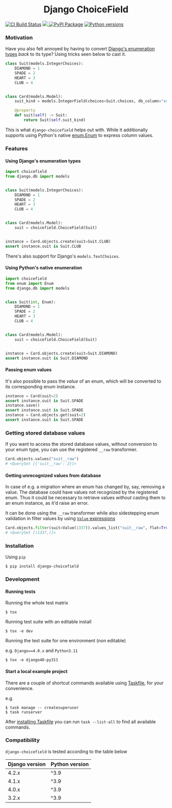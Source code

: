 <h1 align=center>Django ChoiceField</h1>

<p align=left>
    <a href=https://github.com/flaeppe/django-choicefield/actions?query=workflow%3ACI+branch%3Amain><img src=https://github.com/flaeppe/django-choicefield/workflows/CI/badge.svg alt="CI Build Status"></a>
    <a href="https://codecov.io/gh/flaeppe/django-choicefield" > <img src="https://codecov.io/gh/flaeppe/django-choicefield/branch/main/graph/badge.svg?token=SV7YKU958R"/> </a>
    <a href=https://pypi.org/project/django-choicefield/><img src=https://img.shields.io/pypi/v/django-choicefield.svg?color=informational&label=PyPI alt="PyPI Package"></a>
    <a href=https://pypi.org/project/django-choicefield/><img src=https://img.shields.io/pypi/pyversions/django-choicefield.svg?color=informational&label=Python alt="Python versions"></a>
</p>

### Motivation

Have you also felt annoyed by having to convert
[Django's enumeration types](https://docs.djangoproject.com/en/dev/ref/models/fields/#enumeration-types)
_back_ to its type? Using tricks seen below to cast it.

```python
class Suit(models.IntegerChoices):
    DIAMOND = 1
    SPADE = 2
    HEART = 3
    CLUB = 4


class Card(models.Model):
    suit_kind = models.IntegerField(choices=Suit.choices, db_column="suit")

    @property
    def suit(self) -> Suit:
        return Suit(self.suit_kind)
```

This is what `django-choicefield` helps out with. While it additionally supports using
Python's native [enum.Enum](https://docs.python.org/3/library/enum.html) to express
column values.

### Features

#### Using Django's enumeration types

```python
import choicefield
from django.db import models


class Suit(models.IntegerChoices):
    DIAMOND = 1
    SPADE = 2
    HEART = 3
    CLUB = 4


class Card(models.Model):
    suit = choicefield.ChoiceField(Suit)


instance = Card.objects.create(suit=Suit.CLUB)
assert instance.suit is Suit.CLUB
```

There's also support for Django's `models.TextChoices`.

#### Using Python's native enumeration

```python
import choicefield
from enum import Enum
from django.db import models


class Suit(int, Enum):
    DIAMOND = 1
    SPADE = 2
    HEART = 3
    CLUB = 4


class Card(models.Model):
    suit = choicefield.ChoiceField(Suit)


instance = Card.objects.create(suit=Suit.DIAMOND)
assert instance.suit is Suit.DIAMOND
```

#### Passing enum values

It's also possible to pass the _value_ of an enum, which will be converted to its
corresponding enum instance.

```python
instance = Card(suit=2)
assert instance.suit is Suit.SPADE
instance.save()
assert instance.suit is Suit.SPADE
instance = Card.objects.get(suit=2)
assert instance.suit is Suit.SPADE
```

### Getting stored database values

If you want to access the stored database values, without conversion to your enum type,
you can use the registered `__raw` transformer.

```python
Card.objects.values("suit__raw")
# <QuerySet [{'suit__raw': 2}]>
```

#### Getting unrecognized values from database

In case of e.g. a migration where an enum has changed by, say, removing a value. The
database could have values not recognized by the registered enum. Thus it could be
necessary to retrieve values _without_ casting them to an enum instance, as it'd raise
an error.

It can be done using the `__raw` transformer while also sidestepping enum validation in
filter values by using
[`Value` expressions](https://docs.djangoproject.com/en/dev/ref/models/expressions/#value-expressions)

```python
Card.objects.filter(suit=Value(1337)).values_list("suit__raw", flat=True)
# <QuerySet [(1337,)]>
```

### Installation

Using `pip`

```console
$ pip install django-choicefield
```

### Development

#### Running tests

Running the whole test matrix

```console
$ tox
```

Running test suite with an editable install

```console
$ tox -e dev
```

Running the test suite for one environment (non editable)

e.g. `Django==4.0.x` and `Python3.11`

```console
$ tox -e django40-py311
```

#### Start a local example project

There are a couple of shortcut commands available using
[Taskfile](https://taskfile.dev/), for your convenience.

e.g.

```console
$ task manage -- createsuperuser
$ task runserver
```

After [installing Taskfile](https://taskfile.dev/installation/) you can run
`task --list-all` to find all available commands.

### Compatibility

`django-choicefield` is tested according to the table below

| Django version | Python version |
| -------------- | -------------- |
| 4.2.x          | ^3.9           |
| 4.1.x          | ^3.9           |
| 4.0.x          | ^3.9           |
| 3.2.x          | ^3.9           |
